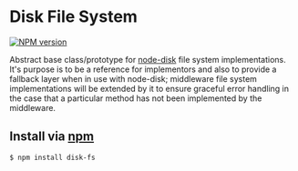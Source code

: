 Disk File System
================
[![NPM version](https://badge.fury.io/js/disk-fs.png)](https://npmjs.org/disk-fs)

Abstract base class/prototype for [node-disk] file system implementations. It's purpose is to be a reference for implementors and also to provide a fallback layer when in use with node-disk; middleware file system implementations will be extended by it to ensure graceful error handling in the case that a particular method has not been implemented by the middleware.

[node-disk]: https://github.com/jhermsmeier/node-disk


Install via [npm](https://npmjs.org)
------------------------------------
```sh
$ npm install disk-fs
```
